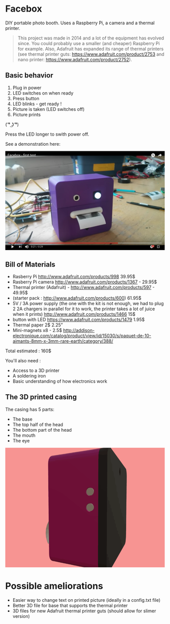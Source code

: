 # Facebox

DIY portable photo booth. 
Uses a Raspberry Pi, a camera and a thermal printer. 

> This project was made in 2014 and a lot of the equipment has evolved since. You could probably use a smaller (and cheaper) Raspberry Pi for example. Also, Adafruit has expanded its range of thermal printers (see thermal printer guts: https://www.adafruit.com/product/2753 and nano printer: https://www.adafruit.com/product/2752). 

## Basic behavior 

1. Plug in power 
2. LED switches on when ready 
3. Press button 
4. LED blinks - get ready ! 
5. Picture is taken (LED switches off) 
6. Picture prints 

( ͡° ͜ʖ ͡°)

Press the LED longer to swith power off. 

See a demonstration here: 

[![ScreenShot](/assets/images/facebox_vid_cap.png)](https://youtu.be/IuZUDrAImiY)

## Bill of Materials 

- Rasberry Pi http://www.adafruit.com/products/998 39.95$
- Rasberry Pi camera http://www.adafruit.com/products/1367 - 29.95$
- Thermal printer (Adafruit) - http://www.adafruit.com/products/597 - 49.95$ 
- (starter pack : http://www.adafruit.com/products/600) 61.95$ 
- 5V / 3A power supply (the one with the kit is not enough, we had to plug 2 2A chargers in parallel for it to work, the printer takes a lot of juice when it prints) http://www.adafruit.com/products/1466 15$ 
- button with LED https://www.adafruit.com/products/1479 1.95$
- Thermal paper 2$ 2.25” 
- Mini-magnets x8 - 2.5$ http://addison-electronique.com/catalog/product/view/id/15030/s/paquet-de-10-aimants-8mm-x-3mm-rare-earth/category/388/ 

Total estimated : 160$ 

You'll also need : 

- Access to a 3D printer 
- A soldering iron 
- Basic understanding of how electronics work 

## The 3D printed casing 

The casing has 5 parts: 

- The base 
- The top half of the head 
- The bottom part of the head 
- The mouth 
- The eye 

![Looped GIF](/assets/images/Facebox_loop.gif)

# Possible ameliorations 

- Easier way to change text on printed picture (ideally in a config.txt file) 
- Better 3D file for base that supports the thermal printer 
- 3D files for new Adafruit thermal printer guts (should allow for slimer version) 
